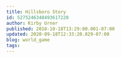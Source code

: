```yaml
---
title: Hillsboro Story
id: 5275246348493617220
author: Kirby Urner
published: 2010-10-18T13:29:00.001-07:00
updated: 2020-09-18T12:33:20.829-07:00
blog: world_game
tags: 
---
```


